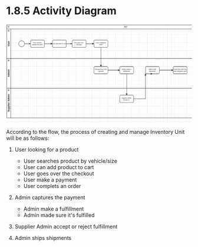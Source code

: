 # 1.8.5 Activity Diagram 

![Flow chart for warehouse.](../../data/ta_flow.png)

According to the flow, the process of creating and manage Inventory Unit will be as follows:

1. User looking for a product 
    - User searches product by vehicle/size
    - User can add product to cart
    - User goes over the checkout
    - User make a payment 
    - User complets an order
2. Admin captures the payment
    - Admin make a fulfillment
    - Admin made sure it's fulfilled
3. Supplier Admin accept or reject fulfillment

4. Admin ships shipments
